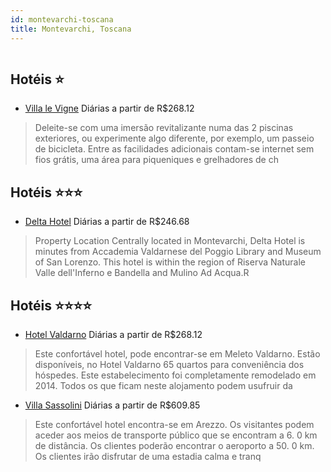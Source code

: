 ```yaml
---
id: montevarchi-toscana
title: Montevarchi, Toscana
---
```


<center><img src="http://photos.hotelbeds.com/giata/22/220785/220785a_hb_a_017.jpg" alt="" /></center>


## Hotéis ⭐️

-    [Villa le Vigne](https://www.hurb.com/aud/https://www.hurb.com/hoteis/montevarchi/villa-le-vigne-JNP-JP141742?cmp=18055) Diárias a partir de R$268.12
   > Deleite-se com uma imersão revitalizante numa das 2 piscinas exteriores, ou experimente algo diferente, por exemplo, um passeio de bicicleta. Entre as facilidades adicionais contam-se internet sem fios grátis, uma área para piqueniques e grelhadores de ch

## Hotéis ⭐️⭐️⭐️

-    [Delta Hotel](https://www.hurb.com/aud/https://www.hurb.com/hoteis/montevarchi/delta-hotel-JNP-JP785787?cmp=18055) Diárias a partir de R$246.68
   > Property Location Centrally located in Montevarchi, Delta Hotel is minutes from Accademia Valdarnese del Poggio Library and Museum of San Lorenzo. This hotel is within the region of Riserva Naturale Valle dell&apos;Inferno e Bandella and Mulino Ad Acqua.R

## Hotéis ⭐️⭐️⭐️⭐️

-    [Hotel Valdarno](https://www.hurb.com/aud/https://www.hurb.com/hoteis/montevarchi/hotel-valdarno-JNP-JP353594?cmp=18055) Diárias a partir de R$268.12
   > Este confortável hotel, pode encontrar-se em Meleto Valdarno. Estão disponíveis, no Hotel Valdarno 65 quartos para conveniência dos hóspedes. Este estabelecimento foi completamente remodelado em 2014. Todos os que ficam neste alojamento podem usufruir da 
-    [Villa Sassolini](https://www.hurb.com/aud/https://www.hurb.com/hoteis/montevarchi/villa-sassolini-JNP-JP643019?cmp=18055) Diárias a partir de R$609.85
   > Este confortável hotel encontra-se em Arezzo. Os visitantes podem aceder aos meios de transporte público que se encontram a 6. 0 km de distância. Os clientes poderão encontrar o aeroporto a 50. 0 km. Os clientes irão disfrutar de uma estadia calma e tranq
